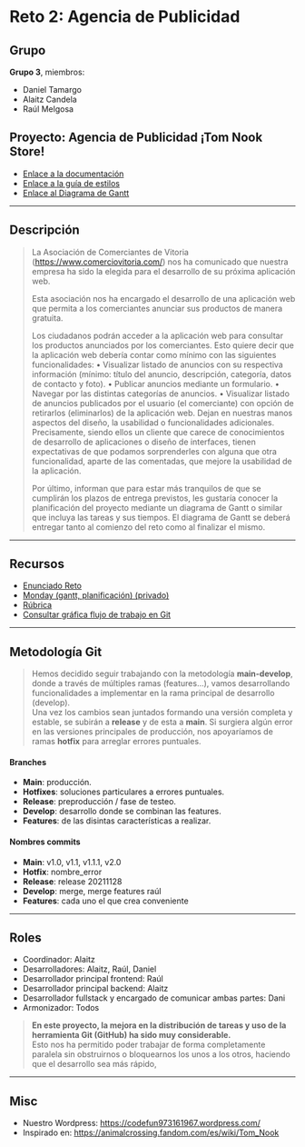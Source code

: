 # Reto 2: Agencia de Publicidad

## Grupo

**Grupo 3**, miembros:
- Daniel Tamargo
- Alaitz Candela
- Raúl Melgosa

## Proyecto: Agencia de Publicidad ¡Tom Nook Store!

- [Enlace a la documentación](./documentacion/documentacion.pdf)
- [Enlace a la guía de estilos](./documentacion/guia-de-estilos.pdf)
- [Enlace al Diagrama de Gantt](./documentacion/diagrama-gantt.pdf)


-----------------------------------------------------------------------

## Descripción

> La Asociación de Comerciantes de Vitoria (https://www.comerciovitoria.com/) nos ha comunicado que nuestra empresa ha sido la elegida para el desarrollo de su próxima aplicación web.
> 
> Esta asociación nos ha encargado el desarrollo de una aplicación web que permita a los comerciantes anunciar sus productos de manera gratuita.
> 
> Los ciudadanos podrán acceder a la aplicación web para consultar los productos anunciados por los comerciantes. Esto quiere decir que la aplicación web debería contar como mínimo con las siguientes funcionalidades:
> • Visualizar listado de anuncios con su respectiva información (mínimo: título del anuncio, descripción, categoría, datos de contacto y foto).
> • Publicar anuncios mediante un formulario.
> • Navegar por las distintas categorías de anuncios.
> • Visualizar listado de anuncios publicados por el usuario (el comerciante) con opción de retirarlos (eliminarlos) de la aplicación web. Dejan en nuestras manos aspectos del diseño, la usabilidad o funcionalidades adicionales. Precisamente, siendo ellos un cliente que carece de conocimientos de desarrollo de aplicaciones o diseño de interfaces, tienen expectativas de que podamos sorprenderles con alguna que otra funcionalidad, aparte de las comentadas, que mejore la usabilidad de la aplicación.
> 
> Por último, informan que para estar más tranquilos de que se cumplirán los plazos de entrega previstos, les gustaría conocer la planificación del proyecto mediante un diagrama de Gantt o similar que incluya las tareas y sus tiempos. El diagrama de Gantt se deberá entregar tanto al comienzo del reto como al finalizar el mismo.

-----------------------------------------------------------------------

## Recursos

- [Enunciado Reto](https://ikas.egibide.org/moodle/pluginfile.php/111822/mod_resource/content/12/RETO2_ALUMNO-A.pdf)
- [Monday (gantt, planificación) (privado)](https://grupo3-gang.monday.com/boards/1880416850/)
- [Rúbrica](https://tknika.setskills.org/ebaluazioa/faces/pages/consultaMediciones/consultaMedicionAlumno.xhtml)
- [Consultar gráfica flujo de trabajo en Git](https://app.gfc.io/github/AlaitzCandela/Grupo3-Reto2)

-----------------------------------------------------------------------

## Metodología Git

> Hemos decidido seguir trabajando con la metodología **main-develop**, donde a través de múltiples ramas (features...), vamos desarrollando funcionalidades a implementar en la rama principal de desarrollo (develop).  
> Una vez los cambios sean juntados formando una versión completa y estable, se subirán a **release** y de esta a **main**. Si surgiera algún error en las versiones principales de producción, nos apoyaríamos de ramas **hotfix** para arreglar errores puntuales.

#### Branches

- **Main**: producción.
- **Hotfixes**: soluciones particulares a errores puntuales.
- **Release**: preproducción / fase de testeo.
- **Develop**: desarrollo donde se combinan las features.
- **Features**: de las disintas características a realizar.


#### Nombres commits

- **Main**: v1.0, v1.1, v1.1.1, v2.0
- **Hotfix**: nombre_error
- **Release**: release 20211128
- **Develop**: merge, merge features raúl
- **Features**: cada uno el que crea conveniente

-----------------------------------------------------------------------

## Roles

- Coordinador: Alaitz
- Desarrolladores: Alaitz, Raúl, Daniel
- Desarrollador principal frontend: Raúl
- Desarrollador principal backend: Alaitz
- Desarrollador fullstack y encargado de comunicar ambas partes: Dani
- Armonizador: Todos

> **En este proyecto, la mejora en la distribución de tareas y uso de la herramienta Git (GitHub) ha sido muy considerable.**  
> Esto nos ha permitido poder trabajar de forma completamente paralela sin obstruirnos o bloquearnos los unos a los otros, haciendo que el desarrollo sea más rápido,

--------------------------------------------------------------------

## Misc

- Nuestro Wordpress: https://codefun973161967.wordpress.com/
- Inspirado en: https://animalcrossing.fandom.com/es/wiki/Tom_Nook
